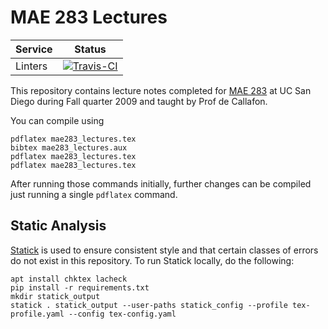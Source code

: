 # MAE 283 Lectures

| Service | Status |
| ------- | ------ |
| Linters | [![Travis-CI](https://api.travis-ci.org/tdenewiler/mae283-lectures.svg?branch=master)](https://travis-ci.org/tdenewiler/mae283-lectures/branches) |

This repository contains lecture notes completed for [MAE 283](http://mechatronics.ucsd.edu/mae283a/) at UC San Diego
during Fall quarter 2009 and taught by Prof de Callafon.

You can compile using

```shell
pdflatex mae283_lectures.tex
bibtex mae283_lectures.aux
pdflatex mae283_lectures.tex
pdflatex mae283_lectures.tex
```

After running those commands initially, further changes can be compiled just running a single `pdflatex` command.

## Static Analysis

[Statick](https://github.com/sscpac/statick) is used to ensure consistent style and that certain classes of errors
do not exist in this repository.
To run Statick locally, do the following:

```shell
apt install chktex lacheck
pip install -r requirements.txt
mkdir statick_output
statick . statick_output --user-paths statick_config --profile tex-profile.yaml --config tex-config.yaml
```
